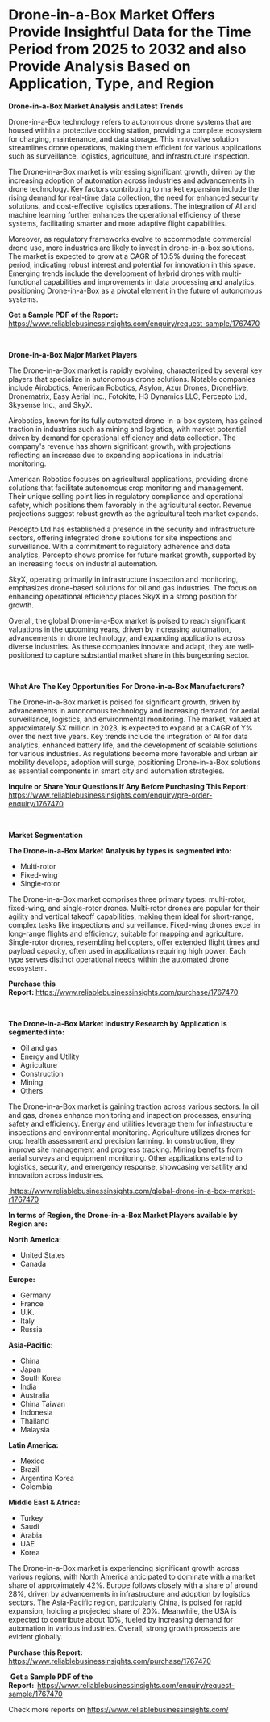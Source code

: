 <p><h1>Drone-in-a-Box Market Offers Provide Insightful Data for the Time Period from 2025 to 2032 and also Provide Analysis Based on Application, Type, and Region</h1></p><p><strong>Drone-in-a-Box Market Analysis and Latest Trends</strong></p>
<p><p>Drone-in-a-Box technology refers to autonomous drone systems that are housed within a protective docking station, providing a complete ecosystem for charging, maintenance, and data storage. This innovative solution streamlines drone operations, making them efficient for various applications such as surveillance, logistics, agriculture, and infrastructure inspection.</p><p>The Drone-in-a-Box market is witnessing significant growth, driven by the increasing adoption of automation across industries and advancements in drone technology. Key factors contributing to market expansion include the rising demand for real-time data collection, the need for enhanced security solutions, and cost-effective logistics operations. The integration of AI and machine learning further enhances the operational efficiency of these systems, facilitating smarter and more adaptive flight capabilities.</p><p>Moreover, as regulatory frameworks evolve to accommodate commercial drone use, more industries are likely to invest in drone-in-a-box solutions. The market is expected to grow at a CAGR of 10.5% during the forecast period, indicating robust interest and potential for innovation in this space. Emerging trends include the development of hybrid drones with multi-functional capabilities and improvements in data processing and analytics, positioning Drone-in-a-Box as a pivotal element in the future of autonomous systems.</p></p>
<p><strong>Get a Sample PDF of the Report:&nbsp;</strong> <a href="https://www.reliablebusinessinsights.com/enquiry/request-sample/1767470?utm_campaign=2529&utm_medium=2&utm_source=Github&utm_content=ia&utm_term=27022025&utm_id=drone-in-a-box">https://www.reliablebusinessinsights.com/enquiry/request-sample/1767470</a></p>
<p>&nbsp;</p>
<p><strong>Drone-in-a-Box Major Market Players</strong></p>
<p><p>The Drone-in-a-Box market is rapidly evolving, characterized by several key players that specialize in autonomous drone solutions. Notable companies include Airobotics, American Robotics, Asylon, Azur Drones, DroneHive, Dronematrix, Easy Aerial Inc., Fotokite, H3 Dynamics LLC, Percepto Ltd, Skysense Inc., and SkyX.</p><p>Airobotics, known for its fully automated drone-in-a-box system, has gained traction in industries such as mining and logistics, with market potential driven by demand for operational efficiency and data collection. The company's revenue has shown significant growth, with projections reflecting an increase due to expanding applications in industrial monitoring.</p><p>American Robotics focuses on agricultural applications, providing drone solutions that facilitate autonomous crop monitoring and management. Their unique selling point lies in regulatory compliance and operational safety, which positions them favorably in the agricultural sector. Revenue projections suggest robust growth as the agricultural tech market expands.</p><p>Percepto Ltd has established a presence in the security and infrastructure sectors, offering integrated drone solutions for site inspections and surveillance. With a commitment to regulatory adherence and data analytics, Percepto shows promise for future market growth, supported by an increasing focus on industrial automation.</p><p>SkyX, operating primarily in infrastructure inspection and monitoring, emphasizes drone-based solutions for oil and gas industries. The focus on enhancing operational efficiency places SkyX in a strong position for growth. </p><p>Overall, the global Drone-in-a-Box market is poised to reach significant valuations in the upcoming years, driven by increasing automation, advancements in drone technology, and expanding applications across diverse industries. As these companies innovate and adapt, they are well-positioned to capture substantial market share in this burgeoning sector.</p></p>
<p>&nbsp;</p>
<p><strong>What Are The Key Opportunities For Drone-in-a-Box Manufacturers?</strong></p>
<p><p>The Drone-in-a-Box market is poised for significant growth, driven by advancements in autonomous technology and increasing demand for aerial surveillance, logistics, and environmental monitoring. The market, valued at approximately $X million in 2023, is expected to expand at a CAGR of Y% over the next five years. Key trends include the integration of AI for data analytics, enhanced battery life, and the development of scalable solutions for various industries. As regulations become more favorable and urban air mobility develops, adoption will surge, positioning Drone-in-a-Box solutions as essential components in smart city and automation strategies.</p></p>
<p><strong>Inquire or Share Your Questions If Any Before Purchasing This Report:</strong> <a href="https://www.reliablebusinessinsights.com/enquiry/pre-order-enquiry/1767470?utm_campaign=2529&utm_medium=2&utm_source=Github&utm_content=ia&utm_term=27022025&utm_id=drone-in-a-box">https://www.reliablebusinessinsights.com/enquiry/pre-order-enquiry/1767470</a></p>
<p>&nbsp;</p>
<p><strong>Market Segmentation</strong></p>
<p><strong>The Drone-in-a-Box Market Analysis by types is segmented into:</strong></p>
<p><ul><li>Multi-rotor</li><li>Fixed-wing</li><li>Single-rotor</li></ul></p>
<p><p>The Drone-in-a-Box market comprises three primary types: multi-rotor, fixed-wing, and single-rotor drones. Multi-rotor drones are popular for their agility and vertical takeoff capabilities, making them ideal for short-range, complex tasks like inspections and surveillance. Fixed-wing drones excel in long-range flights and efficiency, suitable for mapping and agriculture. Single-rotor drones, resembling helicopters, offer extended flight times and payload capacity, often used in applications requiring high power. Each type serves distinct operational needs within the automated drone ecosystem.</p></p>
<p><strong>Purchase this Report:&nbsp;</strong><a href="https://www.reliablebusinessinsights.com/purchase/1767470?utm_campaign=2529&utm_medium=2&utm_source=Github&utm_content=ia&utm_term=27022025&utm_id=drone-in-a-box">https://www.reliablebusinessinsights.com/purchase/1767470</a></p>
<p>&nbsp;</p>
<p><strong>The Drone-in-a-Box Market Industry Research by Application is segmented into:</strong></p>
<p><ul><li>Oil and gas</li><li>Energy and Utility</li><li>Agriculture</li><li>Construction</li><li>Mining</li><li>Others</li></ul></p>
<p><p>The Drone-in-a-Box market is gaining traction across various sectors. In oil and gas, drones enhance monitoring and inspection processes, ensuring safety and efficiency. Energy and utilities leverage them for infrastructure inspections and environmental monitoring. Agriculture utilizes drones for crop health assessment and precision farming. In construction, they improve site management and progress tracking. Mining benefits from aerial surveys and equipment monitoring. Other applications extend to logistics, security, and emergency response, showcasing versatility and innovation across industries.</p></p>
<p><a href="https://www.reliablebusinessinsights.com/global-drone-in-a-box-market-r1767470?utm_campaign=2529&utm_medium=2&utm_source=Github&utm_content=ia&utm_term=27022025&utm_id=drone-in-a-box">&nbsp;https://www.reliablebusinessinsights.com/global-drone-in-a-box-market-r1767470</a></p>
<p><strong>In terms of Region, the Drone-in-a-Box Market Players available by Region are:</strong></p>
<p>
    <p> <strong> North America: </strong>
        <ul>
            <li>United States</li>
            <li>Canada</li>
        </ul>
        </p> 
    <p> <strong> Europe: </strong>
        <ul>
            <li>Germany</li>
            <li>France</li>
            <li>U.K.</li>
            <li>Italy</li>
            <li>Russia</li>
        </ul>
        </p> 
    <p> <strong> Asia-Pacific: </strong>
        <ul>
            <li>China</li>
            <li>Japan</li>
            <li>South Korea</li>
            <li>India</li>
            <li>Australia</li>
            <li>China Taiwan</li>
            <li>Indonesia</li>
            <li>Thailand</li>
            <li>Malaysia</li>
        </ul>
        </p> 
    <p> <strong> Latin America: </strong>
        <ul>
            <li>Mexico</li>
            <li>Brazil</li>
            <li>Argentina Korea</li>
            <li>Colombia</li>
        </ul>
        </p> 
    <p> <strong> Middle East & Africa: </strong>
        <ul>
            <li>Turkey</li>
            <li>Saudi</li>
            <li>Arabia</li>
            <li>UAE</li>
            <li>Korea</li>
        </ul>
    </p>
    </p>
<p><p>The Drone-in-a-Box market is experiencing significant growth across various regions, with North America anticipated to dominate with a market share of approximately 42%. Europe follows closely with a share of around 28%, driven by advancements in infrastructure and adoption by logistics sectors. The Asia-Pacific region, particularly China, is poised for rapid expansion, holding a projected share of 20%. Meanwhile, the USA is expected to contribute about 10%, fueled by increasing demand for automation in various industries. Overall, strong growth prospects are evident globally.</p></p>
<p><strong>Purchase this Report: </strong><a href="https://www.reliablebusinessinsights.com/purchase/1767470?utm_campaign=2529&utm_medium=2&utm_source=Github&utm_content=ia&utm_term=27022025&utm_id=drone-in-a-box">https://www.reliablebusinessinsights.com/purchase/1767470</a></p>
<p>&nbsp;<strong>Get a Sample PDF of the Report:&nbsp;&nbsp;</strong><a href="https://www.reliablebusinessinsights.com/enquiry/request-sample/1767470?utm_campaign=2529&utm_medium=2&utm_source=Github&utm_content=ia&utm_term=27022025&utm_id=drone-in-a-box">https://www.reliablebusinessinsights.com/enquiry/request-sample/1767470</a></p>
<p><strong></strong></p>
<p>Check more reports on <a href="https://www.reliablebusinessinsights.com/?utm_campaign=2529&utm_medium=2&utm_source=Github&utm_content=ia&utm_term=27022025&utm_id=drone-in-a-box">https://www.reliablebusinessinsights.com/</a></p>